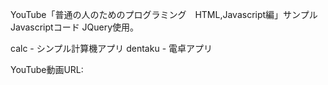 YouTube「普通の人のためのプログラミング　HTML,Javascript編」サンプルJavascriptコード
JQuery使用。

calc - シンプル計算機アプリ
dentaku - 電卓アプリ

YouTube動画URL: 